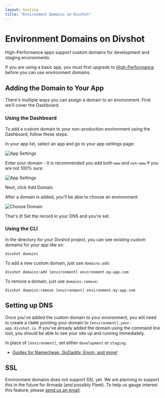 ```yaml
---
layout: hosting
title: "Environment Domains on Divshot"
---
```


# Environment Domains on Divshot

<p class="lead">High-Performance apps support custom domains for development and staging environments.</p>

If you are using a basic app, you must first upgrade to [High-Performance](/guides/high-performance) before you can use environment domains.

## Adding the Domain to Your App

There's multiple ways you can assign a domain to an environment. First we'll cover the Dashboard.

### Using the Dashboard

To add a custom domain to your non-production environment using the Dashboard, follow these steps:

In your app list, select an app and go to your app settings page:

<img src="{% asset_path guides/app-settings.jpg %}" alt="App Settings" class="img-responsive">

Enter your domain - it is recommended you add both `www` and `non-www` if you are not 100% sure:

<img src="{% asset_path guides/app-settings-domain.jpg %}" alt="App Settings" class="img-responsive">

Next, click Add Domain.

After a domain is added, you'll be able to choose an environment:

<img src="{% asset_path guides/environment-domains.png %}" alt="Choose Domain" class="img-responsive">

That's it! Set the record in your DNS and you're set.

### Using the CLI

In the directory for your Divshot project, you can see existing custom domains for your app like so:

    divshot domains

To add a new custom domain, just use `domains:add`:

    divshot domains:add [environment] environment.my-app.com

To remove a domain, just use `domains:remove`:

    divshot domains:remove [environment] environment.my-app.com

## Setting up DNS

Once you've added the custom domain to your environment, you will need to create a `CNAME` pointing your
domain to `[environment].your-app.divshot.io`. If you've already added the domain using the command line
tool, you should be able to see your site up and running immediately.

In place of `[environment]`, set either `development` or `staging`.

* [Guides for Namecheap, GoDaddy, Enom, and more!](http://docs.divshot.com/guides/domains/registrars)

## SSL

Environment domains does not support SSL yet. We are planning to support this in the future for Armada (and possibly Fleet). To help us gauge interest this feature, please [send us an email](mailto:support@divshot.com?Subject=Environment%20Domain%20SSL%20Vote&Body=Would%20you%20upgrade%20to%20Fleet%20for%20this%3F%20%28y/n%29%0A%0AWould%20you%20upgrade%20to%20Armada%20for%20this%3F%20%28y/n%29).
